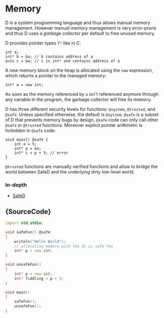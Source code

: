 # Memory

D is a system programming language and thus allows manual
memory management. However manual memory management is very error-prone
and thus D uses a *garbage collector* per default to free unused memory.

D provides pointer types `T*` like in C:

    int a;
    int* b = &a; // b contains address of a
    auto c = &a; // c is int* and contains address of a

A new memory block on the heap is allocated using the
`new` expression, which returns a pointer to the managed
memory:

    int* a = new int;

As soon as the memory referenced by `a` isn't referenced anymore
through any variable in the program, the garbage collector
will free its memory.

D has three different security levels for functions: `@system`, `@trusted`, and `@safe`.
Unless specified otherwise, the default is `@system`.
`@safe` is a subset of D that prevents memory bugs by design.
`@safe` code can only call other `@safe` or `@trusted` functions.
Moreover explicit pointer arithmetic is forbidden in `@safe` code:

    void main() @safe {
        int a = 5;
        int* p = &a;
        int* c = p + 5; // error
    }

`@trusted` functions are manually verified functions and allow to bridge the
world between SafeD and the underlying dirty low-level world.

### In-depth

* [SafeD](https://dlang.org/safed.html)

## {SourceCode}

```d
import std.stdio;

void safeFun() @safe
{
    writeln("Hello World");
    // allocating memory with the GC is safe too
    int* p = new int;
}

void unsafeFun()
{
    int* p = new int;
    int* fiddling = p + 5;
}

void main()
{
    safeFun();
    unsafeFun();
}
```
